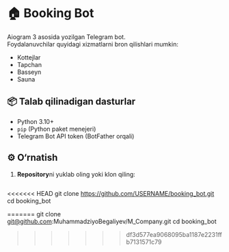 # 🏠 Booking Bot

Aiogram 3 asosida yozilgan Telegram bot.  
Foydalanuvchilar quyidagi xizmatlarni bron qilishlari mumkin:
- Kottejlar
- Tapchan
- Basseyn
- Sauna

## 📦 Talab qilinadigan dasturlar

- Python 3.10+
- `pip` (Python paket menejeri)
- Telegram Bot API token (BotFather orqali)

## ⚙️ O‘rnatish

1. **Repository**ni yuklab oling yoki klon qiling:
   ```bash
<<<<<<< HEAD
   git clone https://github.com/USERNAME/booking_bot.git
   cd booking_bot





















=======
   git clone git@github.com:MuhammadziyoBegaliyev/M_Company.git
   cd booking_bot
>>>>>>> df3d577ea9068095ba1187e2231ffb7131571c79
